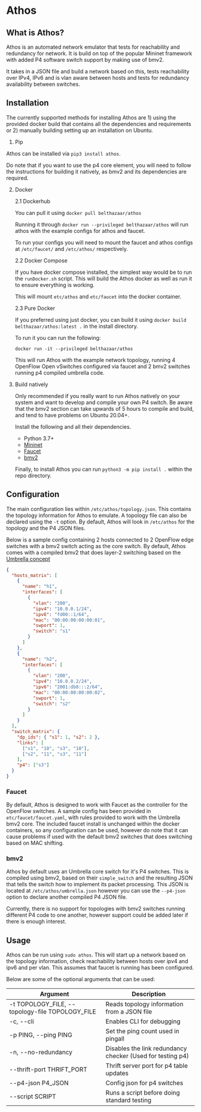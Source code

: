 # Athos

## What is Athos?

Athos is an automated network emulator that tests for reachability and
redundancy for network. It is build on top of the popular Mininet framework
with added P4 software switch support by making use of bmv2.

It takes in a JSON file and build a network based on this, tests reachability
over IPv4, IPv6 and is vlan aware between hosts and tests for redundancy
availability between switches.

## Installation

The currently supported methods for installing Athos are 1) using the provided
docker build that contains all the dependencies and requirements or 2) manually
building setting up an installation on Ubuntu.

1. Pip

  Athos can be installed via `pip3 install athos`.

  Do note that if you want to use the p4 core element, you will need to follow
  the instructions for building it natively, as bmv2 and its dependencies are
  required.

2. Docker

   2.1 Dockerhub

   You can pull it using `docker pull belthazaar/athos`

   Running it through `docker run --privileged belthazaar/athos` will run athos
   with the example configs for athos and faucet.

   To run your configs you will need to mount the faucet and athos configs at
   `/etc/faucet/` and `/etc/athos/` respectively.

   2.2 Docker Compose

   If you have docker compose installed, the simplest way would be to run the
   `runDocker.sh` script. This will build the Athos docker as well as run it
   to ensure everything is working.

   This will mount `etc/athos` and `etc/faucet` into the docker container.

   2.3 Pure Docker

   If you preferred using just docker, you can build it using
   `docker build belthazaar/athos:latest .` in the install directory.

   To run it you can run the following:

   `docker run -it --privileged belthazaar/athos`

   This will run Athos with the example network topology, running 4 OpenFlow
   Open vSwitches configured via faucet and 2 bmv2 switches running p4
   compiled umbrella code.

3. Build natively

   Only recommended if you really want to run Athos natively on your system
   and want to develop and compile your own P4 switch. Be aware that the bmv2
   section can take upwards of 5 hours to compile and build, and tend to have
   problems on Ubuntu 20.04+.

   Install the following and all their dependencies.

   - Python 3.7+
   - [Mininet](https://github.com/mininet/mininet/blob/master/INSTALL)
   - [Faucet](https://docs.faucet.nz/en/latest/installation.html)
   - [bmv2](https://github.com/p4lang/behavioral-model)

   Finally, to install Athos you can run `python3 -m pip install .` within the
   repo directory.

## Configuration

The main configuration lies within `/etc/athos/topology.json`. This contains
the topology information for Athos to emulate. A topology file can also be
declared using the `-t` option. By default, Athos will look in `/etc/athos`
for the topology and the P4 JSON files.

Below is a sample config containing 2 hosts connected to 2 OpenFlow edge
switches with a bmv2 switch acting as the core switch. By default, Athos comes
with a compiled bmv2 that does layer-2 switching based on the
[Umbrella concept](https://hal.archives-ouvertes.fr/hal-01862776)

```json
{
  "hosts_matrix": [
    {
      "name": "h1",
      "interfaces": [
        {
          "vlan": "200",
          "ipv4": "10.0.0.1/24",
          "ipv6": "fd00::1/64",
          "mac": "00:00:00:00:00:01",
          "swport": 1,
          "switch": "s1"
        }
      ]
    },
    {
      "name": "h2",
      "interfaces": [
        {
          "vlan": "200",
          "ipv4": "10.0.0.2/24",
          "ipv6": "2001:db8:::2/64",
          "mac": "00:00:00:00:00:02",
          "swport": 1,
          "switch": "s2"
        }
      ]
    }
  ],
  "switch_matrix": {
    "dp_ids": { "s1": 1, "s2": 2 },
    "links": [
      ["s1", "10", "s3", "10"],
      ["s2", "11", "s3", "11"]
    ],
    "p4": ["s3"]
  }
}
```

### Faucet

By default, Athos is designed to work with Faucet as the controller for the
OpenFlow switches. A sample config has been provided in
`etc/faucet/faucet.yaml`, with rules provided to work with the Umbrella bmv2
core. The included faucet install is unchanged within the docker containers, so
any configuration can be used, however do note that it can cause problems if
used with the default bmv2 switches that does switching based on MAC shifting.

### bmv2

Athos by default uses an Umbrella core switch for it's P4 switches. This is
compiled using bmv2, based on their `simple_switch` and the resulting JSON that
tells the switch how to implement its packet processing. This JSON is located
at `/etc/athos/umbrella.json` however you can use the `--p4-json` option to
declare another compiled P4 JSON file.

Currently, there is no support for topologies with bmv2 switches running
different P4 code to one another, however support could be added later if
there is enough interest.

## Usage

Athos can be run using `sudo athos`. This will start up a network based on the
topology information, check reachability between hosts over ipv4 and ipv6 and
per vlan. This assumes that faucet is running has been configured.

Below are some of the optional arguments that can be used:

| Argument                                        | Description                                                |
| ----------------------------------------------- | ---------------------------------------------------------- |
| -t TOPOLOGY_FILE, --topology-file TOPOLOGY_FILE | Reads topology information from a JSON file                |
| -c, --cli                                       | Enables CLI for debugging                                  |
| -p PING, --ping PING                            | Set the ping count used in pingall                         |
| -n, --no-redundancy                             | Disables the link redundancy checker (Used for testing p4) |
| --thrift-port THRIFT_PORT                       | Thrift server port for p4 table updates                    |
| --p4-json P4_JSON                               | Config json for p4 switches                                |
| --script SCRIPT                                 | Runs a script before doing standard testing                |

